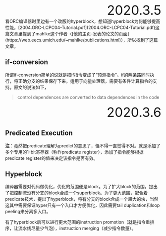 <div style="font-size:3em; text-align:right;">2020.3.5</div>
看ORC编译器时里边有一个改版的hyperblock，想知道hyperblock为何能够提高性能，[2004.ORC-LCPC04-Tutorial.pdf](2004.ORC-LCPC04-Tutorial.pdf)这篇文章里提到了mahlke这个作者（[他的主页-发表的论文的页面](https://web.eecs.umich.edu/~mahlke/publications.html)），所以找到了这篇文章。

## if-conversion

所谓if-conversion简单的说就是把if指令变成了“预测指令”。if的两条路同时执行，将正确分支的结果保存下来。适用于向量处理器，需要有条件计算指令的支持。原文的说法如下，

> control dependences are converted to data dependences in the code

<div style="font-size:3em; text-align:right;">2020.3.6</div>

## Predicated Execution

**注**：竟然把predicate理解为predict的意思了，怪不得一直觉得不对。就是添加了多个专用的1-bit寄存器（称作predicate register），添加了指令能够根据predicate register的值来决定该指令是否有效。

## Hyperblock

编译器需要对代码做优化，优化的范围便是block。为了扩大block的范围，提出了把控制流没有分支的block合成一个superblock。为了更大范围，配合着predicate技术，提出了hyperblock，将有分支的block合成一个超大的块，当然这其中需要保证hyper只有一个入口才方便优化，因此需要tail duplication和loop peeling来分离多入口。

有了hyperblock后可以进行更大范围的instruction promotion（就是指令重排序，让流水线尽量少气泡），instruction merging（减少指令数量）。